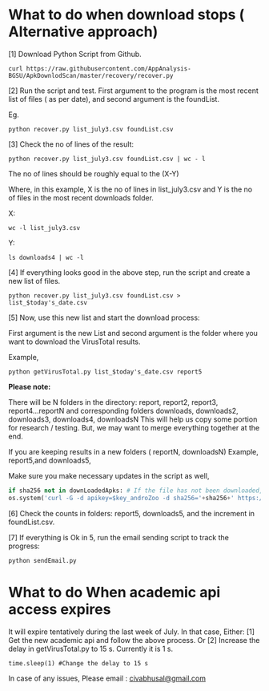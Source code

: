 # What to do when download stops ( Alternative approach)

[1] Download Python Script from Github. 

```
curl https://raw.githubusercontent.com/AppAnalysis-BGSU/ApkDownlodScan/master/recovery/recover.py
```
[2] Run the script and test. First argument to the program is the most recent list of files ( as per date), and second argument is the foundList.

Eg. 
```
python recover.py list_july3.csv foundList.csv

```
[3] Check the no of lines of the result:

```
python recover.py list_july3.csv foundList.csv | wc - l

```
The no of lines should be roughly equal to the (X-Y)

Where, in this example,  X is the no of lines in list_july3.csv and 
Y is the no of files in the most recent downloads folder. 

X: 
```
wc -l list_july3.csv
```

Y:
```
ls downloads4 | wc -l
```

[4] If everything looks good in the above step, run the script and create a new list of files. 

```
python recover.py list_july3.csv foundList.csv > list_$today's_date.csv

```

[5] Now, use this new list and start the download process:

First argument is the new List and second argument is the folder where you want to download the VirusTotal results.

Example, 
```
python getVirusTotal.py list_$today's_date.csv report5
```

**Please note:**

There will be  N folders in the directory: report, report2, report3, report4...reportN 
and corresponding folders downloads, downloads2, downloads3, downloads4, downloadsN This will help us copy some portion for research / testing. 
But, we may want to merge everything together at the end. 

If you are keeping results in a new folders ( reportN, downloadsN)
Example, report5,and downloads5,  

Make sure you make necessary updates in the script as well, 

```python
if sha256 not in downLoadedApks: # If the file has not been downloaded, download it. # Get the API key from Androzoo. 
os.system('curl -G -d apikey=$key_androZoo -d sha256='+sha256+' https://androzoo.uni.lu/api/download -o downloads/'+sha256+'.apk') #Modify this line. 
```

[6] Check the counts in folders: report5, downloads5, and the increment in foundList.csv. 

[7] If everything is Ok in 5, run the email sending script to track the progress:

```
python sendEmail.py
```

# What to do When academic api access expires 
It will expire tentatively during the last week of July. In that case, 
Either:
[1] Get the new academic api and follow the above process. 
Or 
[2] Increase the delay in getVirusTotal.py to 15 s. Currently it is 1 s. 

```
time.sleep(1) #Change the delay to 15 s 
```



In case of any issues, Please email : civabhusal@gmail.com






